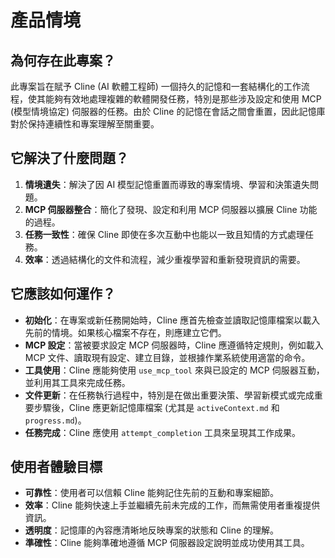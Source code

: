 # 產品情境

## 為何存在此專案？

此專案旨在賦予 Cline (AI 軟體工程師) 一個持久的記憶和一套結構化的工作流程，使其能夠有效地處理複雜的軟體開發任務，特別是那些涉及設定和使用 MCP (模型情境協定) 伺服器的任務。由於 Cline 的記憶在會話之間會重置，因此記憶庫對於保持連續性和專案理解至關重要。

## 它解決了什麼問題？

1.  **情境遺失**：解決了因 AI 模型記憶重置而導致的專案情境、學習和決策遺失問題。
2.  **MCP 伺服器整合**：簡化了發現、設定和利用 MCP 伺服器以擴展 Cline 功能的過程。
3.  **任務一致性**：確保 Cline 即使在多次互動中也能以一致且知情的方式處理任務。
4.  **效率**：透過結構化的文件和流程，減少重複學習和重新發現資訊的需要。

## 它應該如何運作？

-   **初始化**：在專案或新任務開始時，Cline 應首先檢查並讀取記憶庫檔案以載入先前的情境。如果核心檔案不存在，則應建立它們。
-   **MCP 設定**：當被要求設定 MCP 伺服器時，Cline 應遵循特定規則，例如載入 MCP 文件、讀取現有設定、建立目錄，並根據作業系統使用適當的命令。
-   **工具使用**：Cline 應能夠使用 `use_mcp_tool` 來與已設定的 MCP 伺服器互動，並利用其工具來完成任務。
-   **文件更新**：在任務執行過程中，特別是在做出重要決策、學習新模式或完成重要步驟後，Cline 應更新記憶庫檔案 (尤其是 `activeContext.md` 和 `progress.md`)。
-   **任務完成**：Cline 應使用 `attempt_completion` 工具來呈現其工作成果。

## 使用者體驗目標

-   **可靠性**：使用者可以信賴 Cline 能夠記住先前的互動和專案細節。
-   **效率**：Cline 能夠快速上手並繼續先前未完成的工作，而無需使用者重複提供資訊。
-   **透明度**：記憶庫的內容應清晰地反映專案的狀態和 Cline 的理解。
-   **準確性**：Cline 能夠準確地遵循 MCP 伺服器設定說明並成功使用其工具。
